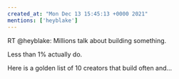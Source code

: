 ```yaml
---
created_at: "Mon Dec 13 15:45:13 +0000 2021"
mentions: ['heyblake']
---
```


RT @heyblake: Millions talk about building something.

Less than 1% actually do.

Here is a golden list of 10 creators that build often and…